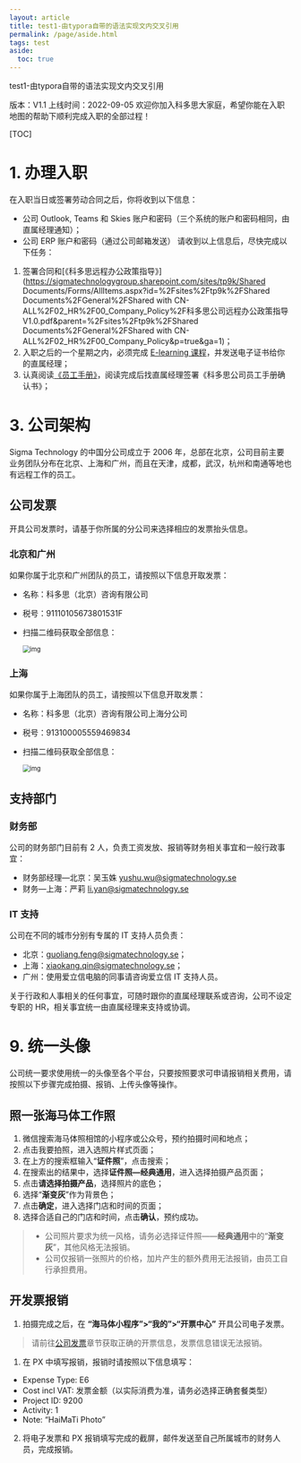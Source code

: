 ```yaml
---
layout: article
title: test1-由typora自带的语法实现文内交叉引用
permalink: /page/aside.html
tags: test
aside:
  toc: true
---
```


test1-由typora自带的语法实现文内交叉引用[]()

版本：V1.1
上线时间：2022-09-05
欢迎你加入科多思大家庭，希望你能在入职地图的帮助下顺利完成入职的全部过程！

[TOC]

# 1. 办理入职
在入职当日或签署劳动合同之后，你将收到以下信息：
- 公司 Outlook, Teams 和 Skies 账户和密码（三个系统的账户和密码相同，由直属经理通知）；
- 公司 ERP 账户和密码（通过公司邮箱发送）
请收到以上信息后，尽快完成以下任务：
1. 签署合同和[《科多思远程办公政策指导》](https://sigmatechnologygroup.sharepoint.com/sites/tp9k/Shared Documents/Forms/AllItems.aspx?id=%2Fsites%2Ftp9k%2FShared Documents%2FGeneral%2FShared with CN-ALL%2F02_HR%2F00_Company_Policy%2F科多思公司远程办公政策指导V1.0.pdf&parent=%2Fsites%2Ftp9k%2FShared Documents%2FGeneral%2FShared with CN-ALL%2F02_HR%2F00_Company_Policy&p=true&ga=1)；
2. 入职之后的一个星期之内，必须完成 [E-learning 课程](https://inside.sigmatechnology.se/skmswiki/Pages/E-Learning.aspx)，并发送电子证书给你的直属经理；
3. 认真阅读[《员工手册》](http://139.196.56.16:8000/file/view/1)，阅读完成后找直属经理签署《科多思公司员工手册确认书》；

# 3. 公司架构

Sigma Technology 的中国分公司成立于 2006 年，总部在北京，公司目前主要业务团队分布在北京、上海和广州，而且在天津，成都，武汉，杭州和南通等地也有远程工作的员工。

## 公司发票

开具公司发票时，请基于你所属的分公司来选择相应的发票抬头信息。

### 北京和广州

如果你属于北京和广州团队的员工，请按照以下信息开取发票：

- 名称：科多思（北京）咨询有限公司

- 税号：91110105673801531F

- 扫描二维码获取全部信息：

  <img src="https://sigma-erp-assets.oss-cn-hangzhou.aliyuncs.com/asset/1662378187713.jpg" alt="img" style="zoom:80%;" />

### 上海

如果你属于上海团队的员工，请按照以下信息开取发票：

- 名称：科多思（北京）咨询有限公司上海分公司

- 税号：913100005559469834

- 扫描二维码获取全部信息：

  <img src="https://sigma-erp-assets.oss-cn-hangzhou.aliyuncs.com/asset/1662378636965.jpg" alt="img" style="zoom:80%;" />

## 支持部门

### 财务部

公司的财务部门目前有 2 人，负责工资发放、报销等财务相关事宜和一般行政事宜：

- 财务部经理—北京：吴玉姝 [yushu.wu@sigmatechnology.se](mailto:yushu.wu@sigmatechnology.se)
- 财务—上海：严莉 [li.yan@sigmatechnology.se](mailto:li.yan@sigmatechnology.se)

### IT 支持

公司在不同的城市分别有专属的 IT 支持人员负责：

- 北京：[guoliang.feng@sigmatechnology.se](mailto:guoliang.feng@sigmatechnology.se)；
- 上海：[xiaokang.qin@sigmatechnology.se](mailto:xiaokang.qin@sigmatechnology.se)；
- 广州：使用爱立信电脑的同事请咨询爱立信 IT 支持人员。

关于行政和人事相关的任何事宜，可随时跟你的直属经理联系或咨询，公司不设定专职的 HR，相关事宜统一由直属经理来支持或协调。

# 9. 统一头像

公司统一要求使用统一的头像至各个平台，只要按照要求可申请报销相关费用，请按照以下步骤完成拍摄、报销、上传头像等操作。

## 照一张海马体工作照

1. 微信搜索海马体照相馆的小程序或公众号，预约拍摄时间和地点；
2. 点击我要拍照，进入选照片样式页面；
3. 在上方的搜索框输入“**证件照**”，点击搜索；
4. 在搜索出的结果中，选择**证件照—经典通用**，进入选择拍摄产品页面；
5. 点击**请选择拍摄产品**，选择照片的底色；
6. 选择“**渐变灰**”作为背景色；
7. 点击**确定**，进入选择门店和时间的页面；
8. 选择合适自己的门店和时间，点击**确认**，预约成功。

> - 公司照片要求为统一风格，请务必选择证件照——**经典通用**中的“**渐变灰**”，其他风格无法报销。
> - 公司仅报销一张照片的价格，加片产生的额外费用无法报销，由员工自行承担费用。

## 开发票报销

1. 拍摄完成之后，在 **“海马体小程序”>“我的”>“开票中心”** 开具公司电子发票。

> 请前往[公司发票](##公司发票)章节获取正确的开票信息，发票信息错误无法报销。

1. 在 PX 中填写报销，报销时请按照以下信息填写： 
- Expense Type: E6 
- Cost incl VAT: 发票金额（以实际消费为准，请务必选择正确套餐类型）
- Project ID: 9200 
- Activity: 1 
- Note: “HaiMaTi Photo”
2. 将电子发票和 PX 报销填写完成的截屏，邮件发送至自己所属城市的财务人员，完成报销。


